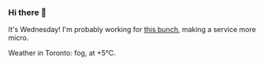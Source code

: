 ### Hi there :wave:

It's Wednesday! I'm probably working for [this bunch](https://github.com/kohofinancial), making a service more micro.

Weather in Toronto: fog, at +5°C.
